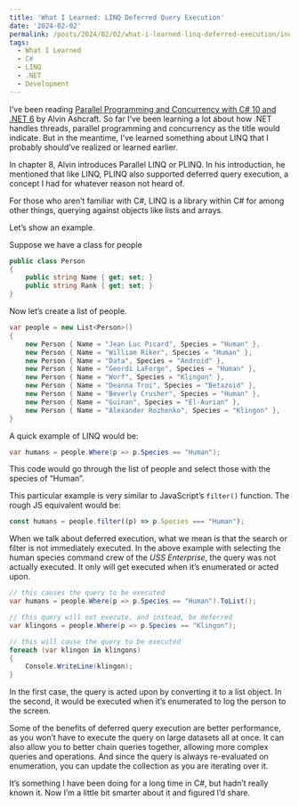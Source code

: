 ```yaml
---
title: 'What I Learned: LINQ Deferred Query Execution'
date: '2024-02-02'
permalink: /posts/2024/02/02/what-i-learned-linq-deferred-execution/index.html
tags:
  - What I Learned
  - C#
  - LINQ
  - .NET
  - Development
---
```


I’ve been reading [Parallel Programming and Concurrency with C# 10 and .NET 6](https://bookshop.org/p/books/parallel-programming-and-concurrency-with-c-10-and-net-6-a-modern-approach-to-building-faster-more-responsive-and-asynchronous-net-applications-alvin-/18757208?ean=9781803243672) by Alvin Ashcraft. So far I’ve been learning a lot about how .NET handles threads, parallel programming and concurrency as the title would indicate. But in the meantime, I’ve learned something about LINQ that I probably should’ve realized or learned earlier.
<!-- excerpt -->

In chapter 8, Alvin introduces Parallel LINQ or PLINQ. In his introduction, he mentioned that like LINQ, PLINQ also supported deferred query execution, a concept I had for whatever reason not heard of.

For those who aren’t familiar with C#, LINQ is a library within C# for among other things, querying against objects like lists and arrays.

Let’s show an example.

Suppose we have a class for people

```csharp
public class Person
{
	public string Name { get; set; }
	public string Rank { get; set; }
}
```

Now let’s create a list of people.

```csharp
var people = new List<Person>()
{
	new Person { Name = "Jean Luc Picard", Species = "Human" },
	new Person { Name = "William Riker", Species = "Human" },
	new Person { Name = "Data", Species = "Android" },
	new Person { Name = "Geordi LaForge", Species = "Human" },
	new Person { Name = "Worf", Species = "Klingon" },
	new Person { Name = "Deanna Troi", Species = "Betazoid" },
	new Person { Name = "Beverly Crusher", Species = "Human" },
	new Person { Name = "Guinan", Species = "El-Aurian" },
	new Person { Name = "Alexander Rozhenko", Species = "Klingon" },
}
```

A quick example of LINQ would be:

```csharp
var humans = people.Where(p => p.Species == "Human");
```

This code would go through the list of people and select those with the species of “Human”.

This particular example is very similar to JavaScript’s `filter()` function. The rough JS equivalent would be:

```javascript
const humans = people.filter((p) => p.Species === "Human");
```

When we talk about deferred execution, what we mean is that the search or filter is not immediately executed. In the above example with selecting the human species command crew of the *USS Enterprise*, the query was not actually executed. It only will get executed when it’s enumerated or acted upon.

```csharp
// this causes the query to be executed
var humans = people.Where(p => p.Species == "Human").ToList();

// this query will not execute, and instead, be deferred
var klingons = people.Where(p => p.Species == "Klingon");

// this will cause the query to be executed
foreach (var klingon in klingons)
{
	Console.WriteLine(klingon);
}
```

In the first case, the query is acted upon by converting it to a list object. In the second, it would be executed when it’s enumerated to log the person to the screen.

Some of the benefits of deferred query execution are better performance, as you won’t have to execute the query on large datasets all at once. It can also allow you to better chain queries together, allowing more complex queries and operations. And since the query is always re-evaluated on enumeration, you can update the collection as you are iterating over it.

It’s something I have been doing for a long time in C#, but hadn’t really known it. Now I’m a little bit smarter about it and figured I’d share.